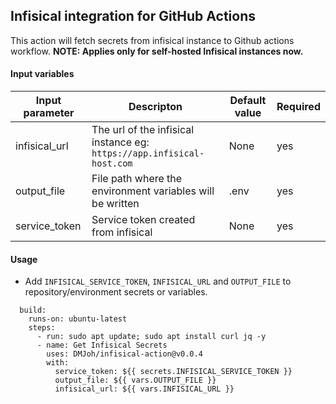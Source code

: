 ## Infisical integration for GitHub Actions
This action will fetch secrets from infisical instance to Github actions workflow.
**NOTE: Applies only for self-hosted Infisical instances now.**

#### Input variables

|Input parameter|Descripton|Default value| Required |   
|------|-----|-----|-----|
|infisical_url|The url of the infisical instance eg: `https://app.infisical-host.com`|None|yes|
|output_file|File path where the environment variables will be written|.env|yes|
|service_token| Service token created from infisical | None | yes |

#### Usage

- Add `INFISICAL_SERVICE_TOKEN`, `INFISICAL_URL` and `OUTPUT_FILE` to repository/environment secrets or variables.

```
  build:
    runs-on: ubuntu-latest
    steps:
      - run: sudo apt update; sudo apt install curl jq -y
      - name: Get Infisical Secrets
        uses: DMJoh/infisical-action@v0.0.4
        with:
          service_token: ${{ secrets.INFISICAL_SERVICE_TOKEN }}
          output_file: ${{ vars.OUTPUT_FILE }}
          infisical_url: ${{ vars.INFISICAL_URL }}
```
